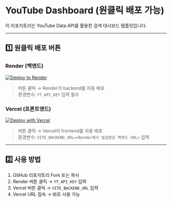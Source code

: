 # YouTube Dashboard (원클릭 배포 가능)

이 리포지토리는 YouTube Data API를 활용한 검색 대시보드 템플릿입니다.

---

## 1️⃣ 원클릭 배포 버튼

### Render (백엔드)
[![Deploy to Render](https://render.com/images/deploy-to-render-button.svg)](https://render.com/deploy?repo=https://github.com/<GITHUB_USER>/<REPO_NAME>/tree/main)

> 버튼 클릭 → Render가 backend를 자동 배포  
> 환경변수: `YT_API_KEY` 입력 필수

### Vercel (프론트엔드)
[![Deploy with Vercel](https://vercel.com/button)](https://vercel.com/new/clone?repository-url=https://github.com/<GITHUB_USER>/<REPO_NAME>/tree/main&project-name=youtube-dashboard-frontend)

> 버튼 클릭 → Vercel이 frontend를 자동 배포  
> 환경변수: `VITE_BACKEND_URL=<Render에서 발급받은 백엔드 URL>` 입력

---

## 2️⃣ 사용 방법

1. GitHub 리포지토리 Fork 또는 복사  
2. Render 버튼 클릭 → `YT_API_KEY` 입력  
3. Vercel 버튼 클릭 → `VITE_BACKEND_URL` 입력  
4. Vercel URL 접속 → 바로 사용 가능
